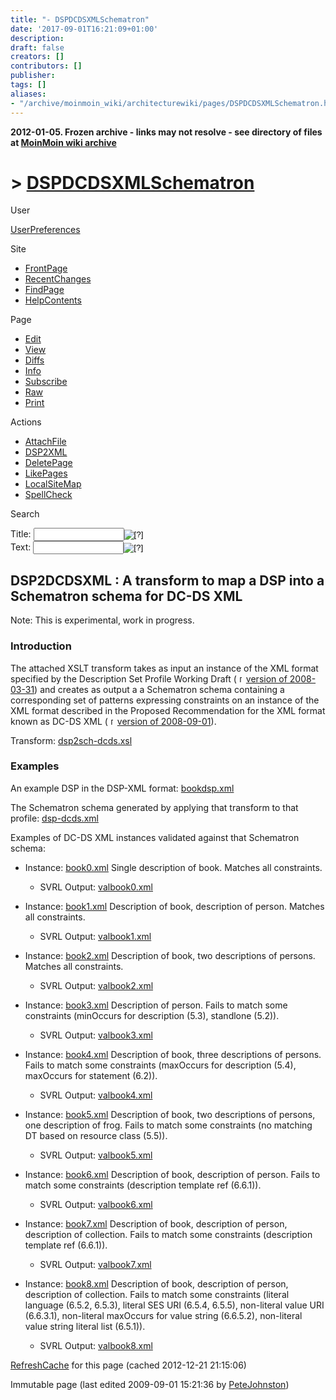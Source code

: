 ```yaml
---
title: "- DSPDCDSXMLSchematron"
date: '2017-09-01T16:21:09+01:00'
description: 
draft: false
creators: []
contributors: []
publisher: 
tags: []
aliases:
- "/archive/moinmoin_wiki/architecturewiki/pages/DSPDCDSXMLSchematron.html"
---
```


**2012-01-05. Frozen archive - links may not resolve - see directory of files at [MoinMoin wiki archive](/moinmoin-wiki-archive/)**

# > [DSPDCDSXMLSchematron](http://dublincore.org/architecturewiki/DSPDCDSXMLSchematron?action=fullsearch&value=DSPDCDSXMLSchematron&literal=1&case=1&context=40 "Click here to do a full-text search for this title")

User

 [UserPreferences](http://dublincore.org/architecturewiki/UserPreferences)
  

Site

- [FrontPage](http://dublincore.org/architecturewiki/FrontPage)
- [RecentChanges](http://dublincore.org/architecturewiki/RecentChanges)
- [FindPage](http://dublincore.org/architecturewiki/FindPage)
- [HelpContents](http://dublincore.org/architecturewiki/HelpContents)

Page

- [Edit](http://dublincore.org/architecturewiki/DSPDCDSXMLSchematron?action=edit "Edit")
- [View](http://dublincore.org/architecturewiki/DSPDCDSXMLSchematron "View")
- [Diffs](http://dublincore.org/architecturewiki/DSPDCDSXMLSchematron?action=diff "Diffs")
- [Info](http://dublincore.org/architecturewiki/DSPDCDSXMLSchematron?action=info "Info")
- [Subscribe](http://dublincore.org/architecturewiki/DSPDCDSXMLSchematron?action=subscribe "Subscribe")
- [Raw](http://dublincore.org/architecturewiki/DSPDCDSXMLSchematron?action=raw "Raw")
- [Print](http://dublincore.org/architecturewiki/DSPDCDSXMLSchematron?action=print "Print")

Actions

- [AttachFile](http://dublincore.org/architecturewiki/DSPDCDSXMLSchematron?action=AttachFile)
- [DSP2XML](http://dublincore.org/architecturewiki/DSPDCDSXMLSchematron?action=DSP2XML)
- [DeletePage](http://dublincore.org/architecturewiki/DSPDCDSXMLSchematron?action=DeletePage)
- [LikePages](http://dublincore.org/architecturewiki/DSPDCDSXMLSchematron?action=LikePages)
- [LocalSiteMap](http://dublincore.org/architecturewiki/DSPDCDSXMLSchematron?action=LocalSiteMap)
- [SpellCheck](http://dublincore.org/architecturewiki/DSPDCDSXMLSchematron?action=SpellCheck)

Search

<form method="POST" action="/architecturewiki/DSPDCDSXMLSchematron">
<p>
<input name="action" value="inlinesearch" type="hidden">
<input name="context" value="40" type="hidden">
Title: <input name="text_title" size="15" maxlength="50" type="text"><input src="DSPDCDSXMLSchematron_files/moin-search.png" name="button_title" alt="[?]" type="image"><br>Text: <input name="text_full" size="15" maxlength="50" type="text"><input src="DSPDCDSXMLSchematron_files/moin-search.png" name="button_full" alt="[?]" type="image">
</p>
</form>

## DSP2DCDSXML : A transform to map a DSP into a Schematron schema for DC-DS XML

Note: This is experimental, work in progress.

### Introduction

The attached XSLT transform takes as input an instance of the XML format specified by the Description Set Profile Working Draft ( [<img src="DSPDCDSXMLSchematron_files/moin-www.png" alt="[WWW]" height="11" width="11">version of 2008-03-31](http://dublincore.org/documents/2008/03/31/dc-dsp/)) and creates as output a a Schematron schema containing a corresponding set of patterns expressing constraints on an instance of the XML format described in the Proposed Recommendation for the XML format known as DC-DS XML ( [<img src="DSPDCDSXMLSchematron_files/moin-www.png" alt="[WWW]" height="11" width="11">version of 2008-09-01](http://dublincore.org/documents/2008/09/01/dc-ds-xml/)).

Transform: [dsp2sch-dcds.xsl](http://dublincore.org/architecturewiki/DSPDCDSXMLSchematron?action=AttachFile&do=get&target=dsp2sch-dcds.xsl)

### Examples

An example DSP in the DSP-XML format: [bookdsp.xml](http://dublincore.org/architecturewiki/DSPDCDSXMLSchematron?action=AttachFile&do=get&target=bookdsp.xml)

The Schematron schema generated by applying that transform to that profile: [dsp-dcds.xml](http://dublincore.org/architecturewiki/DSPDCDSXMLSchematron?action=AttachFile&do=get&target=dsp-dcds.xml)

Examples of DC-DS XML instances validated against that Schematron schema:

- Instance: [book0.xml](http://dublincore.org/architecturewiki/DSPDCDSXMLSchematron?action=AttachFile&do=get&target=book0.xml) Single description of book. Matches all constraints.

  - SVRL Output: [valbook0.xml](http://dublincore.org/architecturewiki/DSPDCDSXMLSchematron?action=AttachFile&do=get&target=valbook0.xml)

- Instance: [book1.xml](http://dublincore.org/architecturewiki/DSPDCDSXMLSchematron?action=AttachFile&do=get&target=book1.xml) Description of book, description of person. Matches all constraints.

  - SVRL Output: [valbook1.xml](http://dublincore.org/architecturewiki/DSPDCDSXMLSchematron?action=AttachFile&do=get&target=valbook1.xml)

- Instance: [book2.xml](http://dublincore.org/architecturewiki/DSPDCDSXMLSchematron?action=AttachFile&do=get&target=book2.xml) Description of book, two descriptions of persons. Matches all constraints.

  - SVRL Output: [valbook2.xml](http://dublincore.org/architecturewiki/DSPDCDSXMLSchematron?action=AttachFile&do=get&target=valbook2.xml)

- Instance: [book3.xml](http://dublincore.org/architecturewiki/DSPDCDSXMLSchematron?action=AttachFile&do=get&target=book3.xml) Description of person. Fails to match some constraints (minOccurs for description (5.3), standlone (5.2)).

  - SVRL Output: [valbook3.xml](http://dublincore.org/architecturewiki/DSPDCDSXMLSchematron?action=AttachFile&do=get&target=valbook3.xml)

- Instance: [book4.xml](http://dublincore.org/architecturewiki/DSPDCDSXMLSchematron?action=AttachFile&do=get&target=book4.xml) Description of book, three descriptions of persons. Fails to match some constraints (maxOccurs for description (5.4), maxOccurs for statement (6.2)).

  - SVRL Output: [valbook4.xml](http://dublincore.org/architecturewiki/DSPDCDSXMLSchematron?action=AttachFile&do=get&target=valbook4.xml)

- Instance: [book5.xml](http://dublincore.org/architecturewiki/DSPDCDSXMLSchematron?action=AttachFile&do=get&target=book5.xml) Description of book, two descriptions of persons, one description of frog. Fails to match some constraints (no matching DT based on resource class (5.5)).

  - SVRL Output: [valbook5.xml](http://dublincore.org/architecturewiki/DSPDCDSXMLSchematron?action=AttachFile&do=get&target=valbook5.xml)

- Instance: [book6.xml](http://dublincore.org/architecturewiki/DSPDCDSXMLSchematron?action=AttachFile&do=get&target=book6.xml) Description of book, description of person. Fails to match some constraints (description template ref (6.6.1)).

  - SVRL Output: [valbook6.xml](http://dublincore.org/architecturewiki/DSPDCDSXMLSchematron?action=AttachFile&do=get&target=valbook6.xml)

- Instance: [book7.xml](http://dublincore.org/architecturewiki/DSPDCDSXMLSchematron?action=AttachFile&do=get&target=book7.xml) Description of book, description of person, description of collection. Fails to match some constraints (description template ref (6.6.1)).

  - SVRL Output: [valbook7.xml](http://dublincore.org/architecturewiki/DSPDCDSXMLSchematron?action=AttachFile&do=get&target=valbook7.xml)

- Instance: [book8.xml](http://dublincore.org/architecturewiki/DSPDCDSXMLSchematron?action=AttachFile&do=get&target=book8.xml) Description of book, description of person, description of collection. Fails to match some constraints (literal language (6.5.2, 6.5.3), literal SES URI (6.5.4, 6.5.5), non-literal value URI (6.6.3.1), non-literal maxOccurs for value string (6.6.5.2), non-literal value string literal list (6.5.1)).

  - SVRL Output: [valbook8.xml](http://dublincore.org/architecturewiki/DSPDCDSXMLSchematron?action=AttachFile&do=get&target=valbook8.xml)

 [RefreshCache](http://dublincore.org/architecturewiki/DSPDCDSXMLSchematron?action=refresh&arena=Page.py&key=DSPDCDSXMLSchematron.text_html) for this page (cached 2012-12-21 21:15:06)  

Immutable page (last edited 2009-09-01 15:21:36 by [PeteJohnston](http://dublincore.org/architecturewiki/PeteJohnston))

